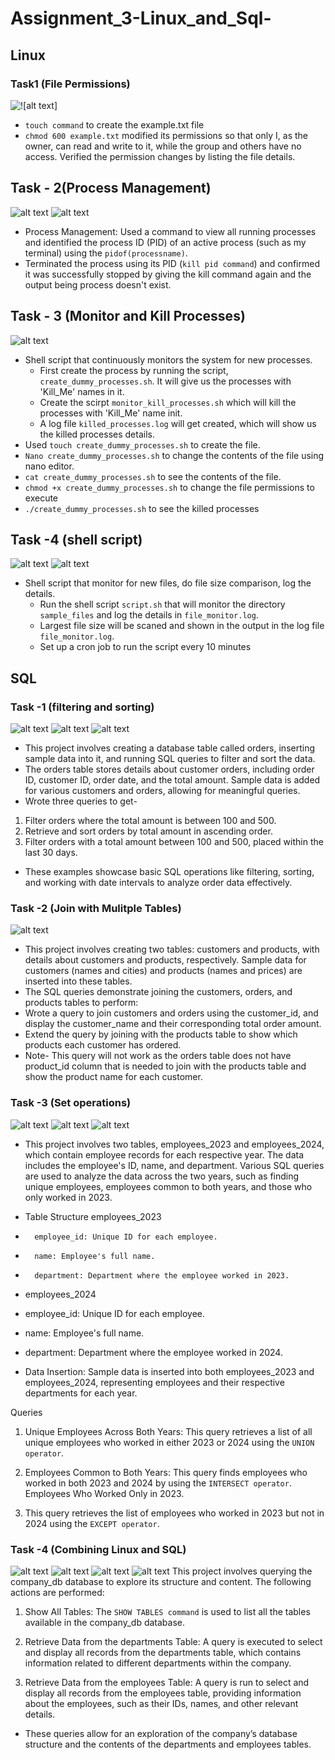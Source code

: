 # Assignment_3-Linux_and_Sql-
## Linux 
### Task1 (File Permissions)
![!\[alt text\]](Linux/screenshots/Task-1.png)



- `touch command` to create the example.txt file 
- `chmod 600 example.txt` modified its permissions so that only I, as the owner, can read and write to it, while the group and others have no access. Verified the permission changes by listing the file details.

## Task - 2(Process Management)
![alt text](Linux/screenshots/Task2pic1.png)
![alt text](Linux/screenshots/Task2pic2.png)

- Process Management: Used a command to view all running processes and identified the process ID (PID) of an active process (such as my terminal) using the `pidof(processname)`. 
- Terminated the process using its PID (`kill pid command`) and confirmed it was successfully stopped by giving the kill command again and the output being process doesn't exist.


## Task - 3 (Monitor and Kill Processes)

![alt text](Linux/screenshots/Task-3.png)

- Shell script that continuously monitors the system for new processes.
    - First create the process by running the script, `create_dummy_processes.sh`. It will give us the processes with 'Kill_Me' names in it.
    - Create the scirpt `monitor_kill_processes.sh` which will kill the processes with 'Kill_Me' name init.
    - A log file `killed_processes.log` will get created, which will show us the killed processes details.
- Used `touch create_dummy_processes.sh` to create the file.
- `Nano create_dummy_processes.sh` to change the contents of the file using nano editor.
- `cat create_dummy_processes.sh` to see the contents of the file.
- `chmod +x create_dummy_processes.sh` to change the file permissions to execute 
- `./create_dummy_processes.sh` to see the killed processes


## Task -4 (shell script)
![alt text](Linux/screenshots/Linux4part1.png)
![alt text](Linux/screenshots/Linux4part2.png)

 - Shell script that monitor for new files, do file size comparison, log the details.
    - Run the shell script `script.sh` that will monitor the directory `sample_files` and log the details in `file_monitor.log`.
    - Largest file size will be scaned and shown in the output in the log file `file_monitor.log`.
    - Set up a cron job to run the script every 10 minutes


## SQL 
### Task -1 (filtering and sorting)
![alt text](SQL/Screenshots/SQLqueries1.png)
![alt text](SQL/Screenshots/SQLqueries1part2.png)
![alt text](SQL/Screenshots/SQLqueries1part3.png)

- This project involves creating a database table called orders, inserting sample data into it, and running SQL queries to filter and sort the data.
- The orders table stores details about customer orders, including order ID, customer ID, order date, and the total amount. Sample data is added for various customers and orders, allowing for meaningful queries.
- Wrote three queries to get-
1. Filter orders where the total amount is between 100 and 500.
2. Retrieve and sort orders by total amount in ascending order.
3. Filter orders with a total amount between 100 and 500, placed within the last 30 days.
- These examples showcase basic SQL operations like filtering, sorting, and working with date intervals to analyze order data effectively.

### Task -2 (Join with Mulitple Tables)
![alt text](SQL/Screenshots/SQL2query1.png)

- This project involves creating two tables: customers and products, with details about customers and products, respectively. Sample data for customers (names and cities) and products (names and prices) are inserted into these tables.
- The SQL queries demonstrate joining the customers, orders, and products tables to perform:
- Wrote a query to join customers and orders using the customer_id, and display the customer_name and their corresponding total order amount.
- Extend the query by joining with the products table to show which products each customer has ordered.
- Note- This query will not work as the orders table does not have product_id column that is needed to join with the products table and show the product name for each customer. 
### Task -3 (Set operations)
![alt text](SQL/Screenshots/SQL3-1.png)
![alt text](SQL/Screenshots/SQL3-2.png)
![alt text](SQL/Screenshots/SQL3-3.png)

- This project involves two tables, employees_2023 and employees_2024, which contain employee records for each respective year. The data includes the employee's ID, name, and department. Various SQL queries are used to analyze the data across the two years, such as finding unique employees, employees common to both years, and those who only worked in 2023.

- Table Structure
    employees_2023
-       employee_id: Unique ID for each employee.
-       name: Employee's full name.
-       department: Department where the employee worked in 2023.
- employees_2024
-   employee_id: Unique ID for each employee.
-   name: Employee's full name.
-   department: Department where the employee worked in 2024.
- Data Insertion: Sample data is inserted into both employees_2023 and employees_2024, representing employees and their respective departments for each year.

Queries

1. Unique Employees Across Both Years:
This query retrieves a list of all unique employees who worked in either 2023 or 2024 using the `UNION operator`.

2. Employees Common to Both Years:
This query finds employees who worked in both 2023 and 2024 by using the `INTERSECT operator`.
Employees Who Worked Only in 2023.

3. This query retrieves the list of employees who worked in 2023 but not in 2024 using the `EXCEPT operator`.

### Task -4 (Combining Linux and SQL)
![alt text](SQL/Screenshots/SQL4.png)
![alt text](SQL/Screenshots/SQL4part2.png)
![alt text](SQL/Screenshots/SQL4part3.png)
![alt text](SQL/Screenshots/SQL4part4.png)
This project involves querying the company_db database to explore its structure and content. The following actions are performed:

1. Show All Tables: The `SHOW TABLES command` is used to list all the tables available in the company_db database.

2. Retrieve Data from the departments Table: A query is executed to select and display all records from the departments table, which contains information related to different departments within the company.

3. Retrieve Data from the employees Table: A query is run to select and display all records from the employees table, providing information about the employees, such as their IDs, names, and other relevant details.

- These queries allow for an exploration of the company’s database structure and the contents of the departments and employees tables.





